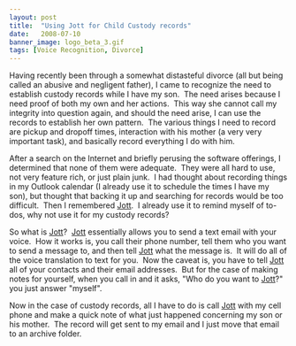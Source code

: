 ```yaml
---
layout: post
title:  "Using Jott for Child Custody records"
date:   2008-07-10
banner_image: logo_beta_3.gif
tags: [Voice Recognition, Divorce]
---
```


Having recently been through a somewhat distasteful divorce (all but being called an abusive and negligent father), I came to recognize the need to establish custody records while I have my son.  The need arises because I need proof of both my own and her actions.  This way she cannot call my integrity into question again, and should the need arise, I can use the records to establish her own pattern.  The various things I need to record are pickup and dropoff times, interaction with his mother (a very very important task), and basically record everything I do with him.

After a search on the Internet and briefly perusing the software offerings, I determined that none of them were adequate.  They were all hard to use, not very feature rich, or just plain junk.  I had thought about recording things in my Outlook calendar (I already use it to schedule the times I have my son), but thought that backing it up and searching for records would be too difficult.  Then I remembered [Jott](http://www.jott.com).  I already use it to remind myself of to-dos, why not use it for my custody records?

So what is [Jott](http://www.jott.com)?  [Jott](http://www.jott.com) essentially allows you to send a text email with your voice.  How it works is, you call their phone number, tell them who you want to send a message to, and then tell [Jott](http://www.jott.com) what the message is.  It will do all of the voice translation to text for you.  Now the caveat is, you have to tell [Jott](http://www.jott.com) all of your contacts and their email addresses.  But for the case of making notes for yourself, when you call in and it asks, "Who do you want to [Jott](http://www.jott.com)?" you just answer "myself".

Now in the case of custody records, all I have to do is call [Jott](http://www.jott.com) with my cell phone and make a quick note of what just happened concerning my son or his mother.  The record will get sent to my email and I just move that email to an archive folder.